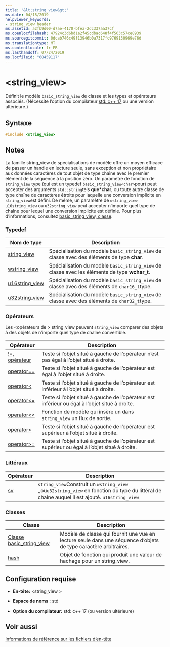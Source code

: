 ```yaml
---
title: '&lt;string_view&gt;'
ms.date: 04/18/2019
helpviewer_keywords:
- string_view header
ms.assetid: a2fb9d00-d7ae-4170-bfea-2dc337aa37cf
ms.openlocfilehash: 47924c3d6bd1a2f45cdbac648f4f563c57ce8939
ms.sourcegitcommit: 0dcab746c49f13946b0a7317fc9769130969e76d
ms.translationtype: MT
ms.contentlocale: fr-FR
ms.lasthandoff: 07/24/2019
ms.locfileid: "68459117"
---
```

# <a name="ltstringviewgt"></a>&lt;string_view&gt;

Définit le modèle `basic_string_view` de classe et les types et opérateurs associés. (Nécessite l’option du compilateur [std: c++ 17](../build/reference/std-specify-language-standard-version.md) ou une version ultérieure.)

## <a name="syntax"></a>Syntaxe

```cpp
#include <string_view>
```

## <a name="remarks"></a>Notes

La famille string_view de spécialisations de modèle offre un moyen efficace de passer un handle en lecture seule, sans exception et non propriétaire aux données caractères de tout objet de type chaîne avec le premier élément de la séquence à la position zéro. Un paramètre de fonction de `string_view` type (qui est un typedef `basic_string_view<char>`pour) peut accepter des arguments `std::string`tels **que\*char**, ou toute autre classe de type chaîne de caractères étroits pour laquelle une conversion implicite en `string_view`est défini. De même, un paramètre de `wstring_view` `u16string_view` ou `u32string_view` peut accepter n’importe quel type de chaîne pour lequel une conversion implicite est définie. Pour plus d’informations, consultez [basic_string_view, classe](../standard-library/basic-string-view-class.md).

### <a name="typedefs"></a>Typedef

|Nom de type|Description|
|-|-|
|[string_view](../standard-library/string-view-typedefs.md#string_view)|Spécialisation du modèle `basic_string_view` de classe avec des éléments de type **char**.|
|[wstring_view](../standard-library/string-view-typedefs.md#wstring_view)|Spécialisation du modèle `basic_string_view` de classe avec les éléments de type **wchar_t**.|
|[u16string_view](../standard-library/string-view-typedefs.md#u16string_view)|Spécialisation du modèle `basic_string_view` de classe avec des éléments de `char16_t`type.|
|[u32string_view](../standard-library/string-view-typedefs.md#u32string_view)|Spécialisation du modèle `basic_string_view` de classe avec des éléments de `char32_t`type.|

### <a name="operators"></a>Opérateurs

Les \<opérateurs de > string_view peuvent `string_view` comparer des objets à des objets de n’importe quel type de chaîne convertible.

|Opérateur|Description|
|-|-|
|[!=, opérateur](../standard-library/string-view-operators.md#op_neq)|Teste si l’objet situé à gauche de l’opérateur n’est pas égal à l’objet situé à droite.|
|[operator==](../standard-library/string-view-operators.md#op_eq_eq)|Teste si l’objet situé à gauche de l’opérateur est égal à l’objet situé à droite.|
|[operator<](../standard-library/string-view-operators.md#op_lt)|Teste si l’objet situé à gauche de l’opérateur est inférieur à l’objet situé à droite.|
|[operator<=](../standard-library/string-view-operators.md#op_lt_eq)|Teste si l’objet situé à gauche de l’opérateur est inférieur ou égal à l’objet situé à droite.|
|[operator<\<](../standard-library/string-view-operators.md#op_lt_lt)|Fonction de modèle qui insère un dans `string_view` un flux de sortie.|
|[operator>](../standard-library/string-view-operators.md#op_gt)|Teste si l’objet situé à gauche de l’opérateur est supérieur à l’objet situé à droite.|
|[operator>=](../standard-library/string-view-operators.md#op_gt_eq)|Teste si l’objet situé à gauche de l’opérateur est supérieur ou égal à l’objet situé à droite.|

### <a name="literals"></a>Littéraux

|Opérateur|Description|
|-|-|
|[sv](../standard-library/string-view-operators.md#op_sv)|`string_view`Construit un `wstring_view` ,,ou`u32string_view` en fonction du type du littéral de chaîne auquel il est ajouté. `u16string_view`|

### <a name="classes"></a>Classes

|Classe|Description|
|-|-|
|[Classe basic_string_view](../standard-library/basic-string-view-class.md)|Modèle de classe qui fournit une vue en lecture seule dans une séquence d’objets de type caractère arbitraires.|
|[hash](string-view-hash.md)|Objet de fonction qui produit une valeur de hachage pour un string_view.|

## <a name="requirements"></a>Configuration requise

- **En-tête:** \<string_view >

- **Espace de noms :** std

- **Option du compilateur:** std: c++ 17 (ou version ultérieure)

## <a name="see-also"></a>Voir aussi

[Informations de référence sur les fichiers d’en-tête](../standard-library/cpp-standard-library-header-files.md)
